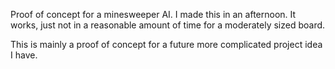 Proof of concept for a minesweeper AI. I made this in an afternoon. It works, just not in a reasonable amount of time for a moderately sized board.

This is mainly a proof of concept for a future more complicated project idea I have.
